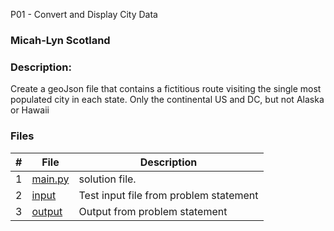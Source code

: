 P01 - Convert and Display City Data
### Micah-Lyn Scotland
### Description:

Create a geoJson file that contains a fictitious route visiting the single most populated city in each state. Only the continental US and DC, but not Alaska or Hawaii

### Files

|   #   | File                       | Description                                                |
| :---: | -------------------------- | ---------------------------------------------------------- |
|   1   | [main.py](https://github.com/Micah-Lyn/4553-Spatial-DS-Scotland/blob/main/Assignments/PO1/main.py)     | solution file.                                             |
|   2   | [input](https://github.com/Micah-Lyn/4553-Spatial-DS-Scotland/blob/main/Assignments/PO1/cities.json)           | Test input file from problem statement                     |
|   3   | [output](https://github.com/Micah-Lyn/4553-Spatial-DS-Scotland/blob/main/Assignments/PO1/new.geojson)           |Output from problem statement                     |
